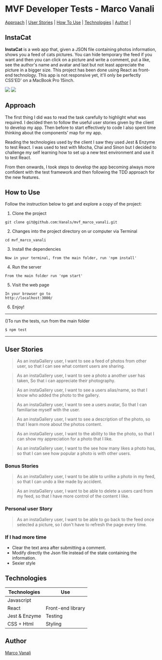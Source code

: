 # MVF Developer Tests - Marco Vanali
[Approach](#approach) | [User Stories](#user-stories) | [How To Use](#how-to-use) | [Technologies](#technologies) | [Author](#author) |

## InstaCat

<b>InstaCat</b> is a web app that, given a JSON file containing photos information, shows you a feed of cats pictures. 
You can hide temporary the feed if you want and then you can click on a picture and write a comment, put a like, see the author's name and avatar and last but not least appreciate the picture in a bigger size.
This project has been done using React as front-end technology.
This app is not responsive yet, it'll only be perfectly CSS'ED' on a MacBook Pro 15inch.

![](https://image.ibb.co/i1LKCc/Screen_Shot_2018_02_26_at_11_12_13.png)
![](https://preview.ibb.co/kmaxyH/Screen_Shot_2018_02_26_at_11_13_47.png)



## Approach

The first thing I did was to read the task carefully to highlight what was required. I decided then to follow the useful user stories given by the client to develop my app.
Then before to start effectively to code I also spent time thinking about the components' map for my app.

Reading the technologies used by the client I saw they used Jest & Enzyme to test React. I was used to  test with Mocha, Chai and Sinon but I decided to challenge my self learning how to set up a new test environment and use it to test React.

From then onwards, I took steps to develop the app becoming always more confident with the test framework and then following the TDD approach for the new features.

## How to Use

Follow the instruction below to get and explore a copy of the project:

1) Clone the project
```
git clone git@github.com:Vanals/mvf_marco_vanali.git
```
2) Changes into the project directory on ur computer via Terminal
```
cd mvf_marco_vanali
```
3) Install the dependencies
```
Now in your terminal, from the main folder, run 'npm install'
```
4) Run the server
```
From the main folder run 'npm start'
```
5) Visit the web page
```
In your browser go to
http://localhost:3000/
```
6) Enjoy!

----
()To run the tests, run from the main folder
```
$ npm test
```
----

## User Stories

> As an instaGallery user,
> I want to see a feed of photos from other user,
> so that I can see what content users are sharing.

> As an instaGallery user,
> I want to see a photo a another user has taken,
> So that i can appreciate their photography.

> As an instaGallery user,
> I want to see a users alias/name,
> so that I know who added the photo to the gallery.

> As an instaGallery user,
> I want to see a users avatar,
> So that I can familiarise myself with the user.

> As an instaGallery user,
> I want to see a description of the photo,
> so that I learn more about the photos content.

> As an instaGallery user,
> I want to the ability to like the photo,
> so that I can show my appreciation for a photo that I like.

> As an instaGallery user,
> I want to the see how many likes a photo has,
> so that I can see how popular a photo is with other users.

### Bonus Stories

> As an instaGallery user,
> I want to be able to unlike a photo in my feed,
> so that I can undo a like made by accident.

> As an instaGallery user,
> I want to be able to delete a users card from my feed,
> so that I have more control of the content I like.

### Personal user Story

> As an instaGallery user,
> I want to be able to go back to the feed once selected a picture,
> so I don't have to refresh the page every time.


### If I had more time
* Clear the text area after submitting a comment.
* Modify directly the Json file instead of the state containing the information.
* Sexier style

## Technologies

| Technologies  | Use                |
| ------------- | ------------------ |
| Javascript    |                    |
| React         | Front-end library  |
| Jest & Enzyme | Testing            |
| CSS + Html    | Styling            |

## Author

[Marco Vanali](https://github.com/Vanals)
